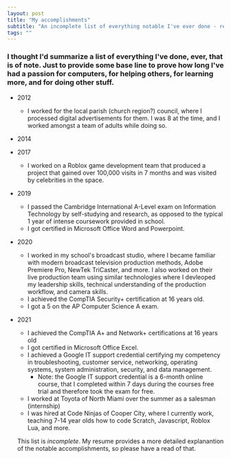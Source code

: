 ```yaml
---
layout: post
title: "My accomplishments"
subtitle: "An incomplete list of everything notable I've ever done - relevant to IT and cybersec, for the most part."
tags: ""
---
```

### I thought I'd summarize a list of everything I've done, ever, that is of note. Just to provide some base line to prove how long I've had a passion for computers, for helping others, for learning more, and for doing other stuff.

* 2012
  * I worked for the local parish (church region?) council, where I processed digital advertisements for them. I was 8 at the time, and I worked amongst a team of adults while doing so.
* 2014 

* 2017
  * I worked on a Roblox game development team that produced a project that gained over 100,000 visits in 7 months and was visited by celebrities in the space.
 
* 2019
  * I passed the Cambridge International A-Level exam on Information Technology by self-studying and research, as opposed to the typical 1 year of intense coursework provided in school.
  * I got certified in Microsoft Office Word and Powerpoint.

* 2020
  * I worked in my school's broadcast studio, where I became familiar with modern broadcast television production methods, Adobe Premiere Pro, NewTek TriCaster, and more. I also worked on their live production team using similar technologies where I devleoped my leadership skills, technical understanding of the production workflow, and camera skills.
  * I achieved the CompTIA Security+ certification at 16 years old.
  * I got a 5 on the AP Computer Science A exam.
  
* 2021
  * I achieved the CompTIA A+ and Network+ certifications at 16 years old
  * I got certified in Microsoft Office Excel.
  * I achieved a Google IT support credential certifying my competency in troubleshooting, customer service, networking, operating systems, system administration, security, and data management.
    * Note: the Google IT support credential is a 6-month online course, that I completed within 7 days during the courses free trial and therefore took the exam for free.
  * I worked at Toyota of North Miami over the summer as a salesman (internship)
  * I was hired at Code Ninjas of Cooper City, where I currently work, teaching 7-14 year olds how to code Scratch, Javascript, Roblox Lua, and more.

  This list is _incomplete_. My resume provides a more detailed explanantion of the notable accomplishments, so please have a read of that.
